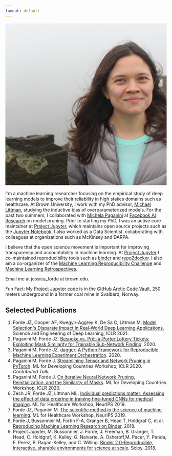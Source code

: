 ```yaml
---
layout: default
---
```


<img class="profile-picture" src="IMG_0001.jpeg">

I'm a machine learning researcher focusing on the empirical study of deep learning models to improve their reliability in high stakes domains such as healthcare.
At Brown University, I work with my PhD advisor, [Michael Littman](http://cs.brown.edu/~mlittman/),  studying the inductive bias of overparameterized models.  For the past two summers, I collaborated with [Michela Paganini](https://mickypaganini.github.io/) at [Facebook AI Research](https://ai.facebook.com/) on model pruning.  Prior to starting my PhD, I was an active core maintainer at [Project Jupyter](https://jupyter.org/), which maintains open source projects such as the [Jupyter Notebook](https://github.com/jupyter/notebook).  I also worked as a Data Scientist, collaborating with colleagues at organizations such as McKinsey and DARPA.   

I believe that the open science movement is important for improving transparency and accountability in machine learning. At [Project Jupyter](https://jupyter.org/) I co-maintained reproducibility tools such as [binder](https://mybinder.org) and [repo2docker](https://repo2docker.readthedocs.io/en/latest/).  I also am a co-organizer of the [Machine Learning Reproducibility Challenge](https://reproducibility-challenge.github.io/neurips2019/) and [Machine Learning Retrospectives](https://ml-retrospectives.github.io/).

Email me at jessica_forde at brown.edu.  

Fun Fact: My [Project Jupyter code](https://jupyter.org/) is in the [GitHub Arctic Code Vault](https://archiveprogram.github.com/), 250 meters underground in a former coal mine in Svalbard, Norway.

## Selected Publications

1. Forde JZ, Cooper AF, Kwegyir-Aggrey K, De Sa C, Littman M. [Model Selection's Disparate Impact in Real-World Deep Learning Applications.](model_selection_disparate_impact.pdf) Science and Engineering of Deep Learning, ICLR 2021.
2. Paganini M, Forde JZ. [Bespoke vs. Prêt-à-Porter Lottery Tickets: Exploiting Mask Similarity for Trainable Sub-Network Finding]( http://arxiv.org/abs/2007.04091). 2020.
3. Paganini M, Forde JZ. [dagger: A Python Framework for Reproducible Machine Learning Experiment Orchestration](http://arxiv.org/abs/2006.07484). 2020.
4. Paganini M, Forde J. [Streamlining Tensor and Network Pruning in PyTorch](http://arxiv.org/abs/2004.13770). ML for Developing Countries Workshop, ICLR 2020. *Contributed Talk.*
5. Paganini M, Forde J. [On Iterative Neural Network Pruning, Reinitialization, and the Similarity of Masks](http://arxiv.org/abs/2001.05050). ML for Developing Countries Workshop, ICLR 2020.
6. Zech JR, Forde JZ, Littman ML. [Individual predictions matter: Assessing the effect of data ordering in training fine-tuned CNNs for medical imaging](http://arxiv.org/abs/1912.03606). ML for Healthcare Workshop, NeurIPS 2019.
7. Forde JZ, Paganini M. [The scientific method in the science of machine learning](http://arxiv.org/abs/1904.10922). ML for Healthcare Workshop, NeurIPS 2019.
8. Forde J, Bussonnier M, Fortin F-A, Granger B, Head T, Holdgraf C, et al. [Reproducing Machine Learning Research on Binder](https://openreview.net/pdf?id=BJlR6KTE3X). 2018.
9. Project Jupyter, M. Bussonnier, J. Forde, J. Freeman, B. Granger, T. Head, C. Holdgraf, K. Kelley, G. Nalvarte, A. Osheroff,M. Pacer, Y. Panda, F. Perez, B. Ragan-Kelley, and C. Willing. [Binder 2.0-Reproducible, interactive, sharable environments for science at scale](https://conference.scipy.org/proceedings/scipy2018/project_jupyter.html). Scipy. 2018.
